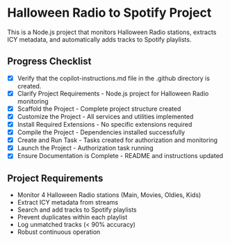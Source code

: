 # Halloween Radio to Spotify Project

This is a Node.js project that monitors Halloween Radio stations, extracts ICY metadata, and automatically adds tracks to Spotify playlists.

## Progress Checklist

- [x] Verify that the copilot-instructions.md file in the .github directory is created.
- [x] Clarify Project Requirements - Node.js project for Halloween Radio monitoring
- [x] Scaffold the Project - Complete project structure created
- [x] Customize the Project - All services and utilities implemented
- [x] Install Required Extensions - No specific extensions required
- [x] Compile the Project - Dependencies installed successfully
- [x] Create and Run Task - Tasks created for authorization and monitoring
- [x] Launch the Project - Authorization task running
- [x] Ensure Documentation is Complete - README and instructions updated

## Project Requirements
- Monitor 4 Halloween Radio stations (Main, Movies, Oldies, Kids)
- Extract ICY metadata from streams
- Search and add tracks to Spotify playlists
- Prevent duplicates within each playlist
- Log unmatched tracks (< 90% accuracy)
- Robust continuous operation